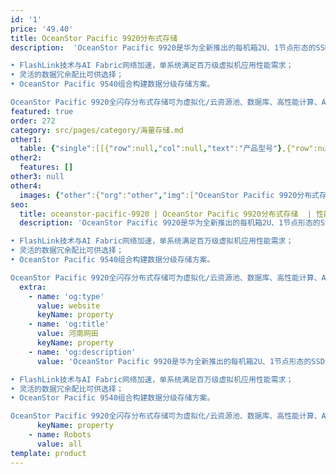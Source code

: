 ```yaml
---
id: '1'
price: '49.40'
title: OceanStor Pacific 9920分布式存储
description:  'OceanStor Pacific 9920是华为全新推出的每机箱2U、1节点形态的SSD全闪存分布式存储，提供卓越的性能和灵活的部件配置组合，满足多样的结构化与非结构化业务负载访问诉求。关键特点：

• FlashLink技术与AI Fabric网络加速，单系统满足百万级虚拟机应用性能需求；
• 灵活的数据冗余配比可供选择；
• OceanStor Pacific 9540组合构建数据分级存储方案。

OceanStor Pacific 9920全闪存分布式存储可为虚拟化/云资源池、数据库、高性能计算、AI应用、大数据分析等场景提供高效的数据存取服务。'
featured: true
order: 272
category: src/pages/category/海量存储.md
other1: 
  table: {"single":[[{"row":null,"col":null,"text":"产品型号"},{"row":null,"col":"2","text":"OceanStor Pacific 9920"}],[{"row":null,"col":null,"text":"系统架构"},{"row":null,"col":"2","text":"全对称分布式架构"}],[{"row":null,"col":null,"text":"存储访问协议"},{"row":null,"col":null,"text":"NFS、SMB、POSIX、MPI-IO、HDFS和S3等"},{"row":null,"col":null,"text":"SCSI、iSCSI、OpenStack Cinder"}],[{"row":null,"col":null,"text":"每机箱裸容量"},{"row":null,"col":null,"text":"38.4 TB ~ 92.16TB"},{"row":null,"col":null,"text":"38.4 TB ~ 92.16TB"}],[{"row":null,"col":null,"text":"每机箱高度"},{"row":null,"col":null,"text":"2U"},{"row":null,"col":null,"text":"2U"}],[{"row":null,"col":null,"text":"每机箱节点数"},{"row":null,"col":null,"text":"1"},{"row":null,"col":null,"text":"1"}],[{"row":null,"col":null,"text":"每节点最大主存盘数"},{"row":null,"col":null,"text":"12"},{"row":null,"col":null,"text":"12、22或25"}],[{"row":null,"col":null,"text":"主存盘类型"},{"row":null,"col":null,"text":"3.5英寸SAS HDD"},{"row":null,"col":null,"text":"2.5英寸或3.5英寸SAS SSD、NVMe SSD"}],[{"row":null,"col":null,"text":"每节点处理器"},{"row":null,"col":null,"text":"2颗鲲鹏920处理器"},{"row":null,"col":null,"text":"2颗鲲鹏920处理器或2颗x86架构处理器"}],[{"row":null,"col":null,"text":"每节点最大内存"},{"row":null,"col":null,"text":"512 GB"},{"row":null,"col":null,"text":"768 GB或1 TB"}],[{"row":null,"col":null,"text":"每节点系统盘"},{"row":null,"col":null,"text":"2个600 GB SAS HDD"},{"row":null,"col":null,"text":"2个600 GB SAS HDD"}],[{"row":null,"col":null,"text":"前端业务网络类型*"},{"row":null,"col":null,"text":"•25 GE或100 GE TCP/IP\n•100 GE RoCE\n•100 Gb/s EDR InfiniBand"},{"row":null,"col":null,"text":"•10 GE或25 GE TCP/IP\n•25 GE或100 GE RoCE\n•100 Gb/s InfiniBand"}],[{"row":null,"col":null,"text":"存储互联网络类型"},{"row":null,"col":null,"text":"•100 GE RoCE\n•100 Gb/s EDR InfiniBand"},{"row":null,"col":null,"text":"•10 GE或25 GE TCP/IP\n•25 GE或100 GE RoCE\n•100 Gb/s InfiniBand"}],[{"row":null,"col":null,"text":"数据冗余保护机制"},{"row":null,"col":null,"text":"纠删码(Erasure Coding)：支持N+M冗余保护，M支持2、3或4"},{"row":null,"col":null,"text":"•纠删码(Erasure Coding)：支持N+M冗余保护，M支持2、3或4，适用于SSD或HDD主存\n•多副本：3副本等 "}],[{"row":null,"col":null,"text":"数据自愈"},{"row":null,"col":null,"text":"自动并行重构，效率可达2TB/小时"},{"row":null,"col":null,"text":"自动并行重构，效率可达4TB/小时"}],[{"row":null,"col":null,"text":"关键特性"},{"row":null,"col":null,"text":"配额（SmartQuota）\n分级存储（SmartTier）\n服务质量（SmartQoS）\n负载均衡（SmartEqualizer）\n多租户（SmartMulti-Tenant）\n数据加密（SmartEncryption）\n审计日志（SmartAuditlog）\n快照（HyperSnap）\n异步复制（HyperReplication）\n元数据检索（SmartIndexing）\n回收站（Recycle Bin）\n多协议互通（SmartInterworking）\n端到端数据完整性校验（DIF）\n多版本（Object Versioning）*\n智能纳管（SmartTakeover）*"},{"row":null,"col":null,"text":"自动精简配置(SmartThin)\n数据缩减（SmartDedupe &SmartCompression）\n服务质量（SmartQoS)\n审计日志（SmartAuditlog）\n快照（HyperSnap)\n链接克隆（HyperClone）\n分布式双活（HyperMetro)\n异步复制（HyperReplication）\n多资源池（MultiPool）\n端到端数据完整性校验（DIF）"}],[{"row":null,"col":null,"text":"存储管理软件"},{"row":null,"col":"2","text":"设备管理（DeviceManager） 、远程维护管理（eService）"}],[{"row":null,"col":null,"text":"机箱尺寸（高×宽×深）"},{"row":null,"col":null,"text":"86.1 mm × 447mm × 790 mm"},{"row":null,"col":null,"text":"•鲲鹏机型：86.1 mm × 447 mm × 790 mm\n•x86机型：\n3.5英寸硬盘机箱：86.1 mm × 447 mm × 748 mm\n2.5英寸硬盘机箱：86.1 mm × 447 mm × 708 mm"}],[{"row":null,"col":null,"text":"每机箱最大重量（含硬盘）"},{"row":null,"col":"2","text":"≤32 kg"}],[{"row":null,"col":null,"text":"工作环境温度"},{"row":null,"col":"2","text":"5℃～35℃"}],[{"row":null,"col":null,"text":"工作环境湿度"},{"row":null,"col":"2","text":"8% RH～90% RH，无凝露"}]]}
other2:
  features: []
other3: null
other4:
  images: {"other":{"org":"other","img":["OceanStor Pacific 9920分布式存储.webp"]}}
seo:
  title: oceanstor-pacific-9920 | OceanStor Pacific 9920分布式存储  | 性能型 | OceanStor Pacific 系列存储 | 海量存储 | 数据存储
  description: 'OceanStor Pacific 9920是华为全新推出的每机箱2U、1节点形态的SSD全闪存分布式存储，提供卓越的性能和灵活的部件配置组合，满足多样的结构化与非结构化业务负载访问诉求。关键特点：

• FlashLink技术与AI Fabric网络加速，单系统满足百万级虚拟机应用性能需求；
• 灵活的数据冗余配比可供选择；
• OceanStor Pacific 9540组合构建数据分级存储方案。

OceanStor Pacific 9920全闪存分布式存储可为虚拟化/云资源池、数据库、高性能计算、AI应用、大数据分析等场景提供高效的数据存取服务。'
  extra:
    - name: 'og:type'
      value: website
      keyName: property
    - name: 'og:title'
      value: 河南网田
      keyName: property
    - name: 'og:description'
      value: 'OceanStor Pacific 9920是华为全新推出的每机箱2U、1节点形态的SSD全闪存分布式存储，提供卓越的性能和灵活的部件配置组合，满足多样的结构化与非结构化业务负载访问诉求。关键特点：

• FlashLink技术与AI Fabric网络加速，单系统满足百万级虚拟机应用性能需求；
• 灵活的数据冗余配比可供选择；
• OceanStor Pacific 9540组合构建数据分级存储方案。

OceanStor Pacific 9920全闪存分布式存储可为虚拟化/云资源池、数据库、高性能计算、AI应用、大数据分析等场景提供高效的数据存取服务。'
      keyName: property
    - name: Robots
      value: all
template: product
---
```

